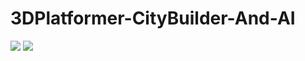 # 3DPlatformer-CityBuilder-And-AI
![](https://gyazo.com/19aa3434545789924d5ab67e72c5576a.gif)
![](https://gyazo.com/19aa3434545789924d5ab67e72c5576a.gif)
